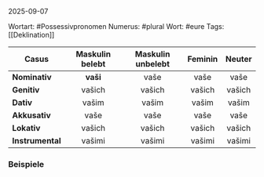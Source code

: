 
2025-09-07

Wortart: #Possessivpronomen
Numerus: #plural
Wort: #eure
Tags: [[Deklination]]

| Casus            | Maskulin belebt | Maskulin unbelebt | Feminin | Neuter |
| ---------------- | :-------------: | :---------------: | :-----: | :----: |
| **Nominativ**    |    **vaši**     |       vaše        |  vaše   |  vaše  |
| **Genitiv**      |     vašich      |      vašich       | vašich  | vašich |
| **Dativ**        |      vašim      |       vašim       |  vašim  | vašim  |
| **Akkusativ**    |      vaše       |       vaše        |  vaše   |  vaše  |
| **Lokativ**      |     vašich      |      vašich       | vašich  | vašich |
| **Instrumental** |     vašimi      |      vašimi       | vašimi  | vašimi |

### Beispiele
